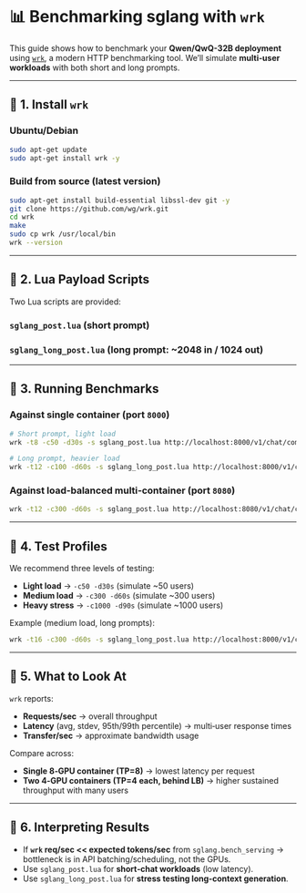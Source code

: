 # 📊 Benchmarking sglang with `wrk`

This guide shows how to benchmark your **Qwen/QwQ-32B deployment** using [`wrk`](https://github.com/wg/wrk), a modern
HTTP benchmarking tool.
We’ll simulate **multi‑user workloads** with both short and long prompts.

---

## 🔹 1. Install `wrk`

### Ubuntu/Debian

```bash
sudo apt-get update
sudo apt-get install wrk -y
```

### Build from source (latest version)

```bash
sudo apt-get install build-essential libssl-dev git -y
git clone https://github.com/wg/wrk.git
cd wrk
make
sudo cp wrk /usr/local/bin
wrk --version
```

---

## 🔹 2. Lua Payload Scripts

Two Lua scripts are provided:

### `sglang_post.lua` (short prompt)

### `sglang_long_post.lua` (long prompt: \~2048 in / 1024 out)

---

## 🔹 3. Running Benchmarks

### Against single container (port `8000`)

```bash
# Short prompt, light load
wrk -t8 -c50 -d30s -s sglang_post.lua http://localhost:8000/v1/chat/completions

# Long prompt, heavier load
wrk -t12 -c100 -d60s -s sglang_long_post.lua http://localhost:8000/v1/chat/completions
```

### Against load‑balanced multi‑container (port `8080`)

```bash
wrk -t12 -c300 -d60s -s sglang_post.lua http://localhost:8080/v1/chat/completions
```

---

## 🔹 4. Test Profiles

We recommend three levels of testing:

* **Light load** → `-c50 -d30s` (simulate \~50 users)
* **Medium load** → `-c300 -d60s` (simulate \~300 users)
* **Heavy stress** → `-c1000 -d90s` (simulate \~1000 users)

Example (medium load, long prompts):

```bash
wrk -t16 -c300 -d60s -s sglang_long_post.lua http://localhost:8000/v1/chat/completions
```

---

## 🔹 5. What to Look At

`wrk` reports:

* **Requests/sec** → overall throughput
* **Latency** (avg, stdev, 95th/99th percentile) → multi‑user response times
* **Transfer/sec** → approximate bandwidth usage

Compare across:

* **Single 8‑GPU container (TP=8)** → lowest latency per request
* **Two 4‑GPU containers (TP=4 each, behind LB)** → higher sustained throughput with many users

---

## 🔹 6. Interpreting Results

* If **`wrk` req/sec << expected tokens/sec** from `sglang.bench_serving` → bottleneck is in API batching/scheduling,
  not the GPUs.
* Use `sglang_post.lua` for **short‑chat workloads** (low latency).
* Use `sglang_long_post.lua` for **stress testing long‑context generation**.

